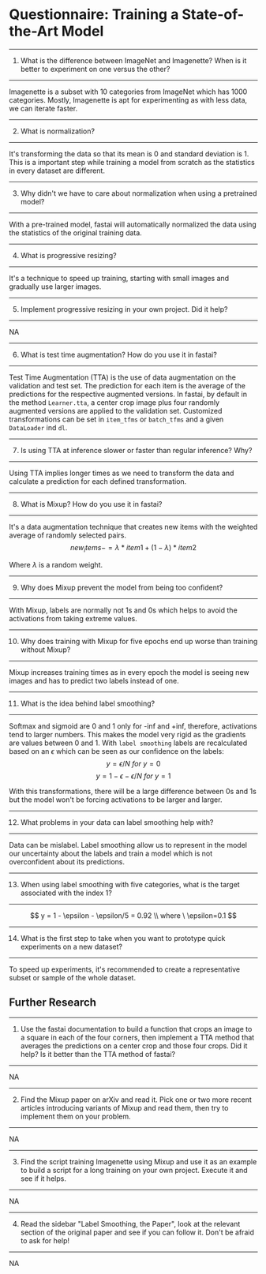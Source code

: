 
# Questionnaire: Training a State-of-the-Art Model

---
1. What is the difference between ImageNet and Imagenette? When is it better to experiment on one versus the other?
---
Imagenette is a subset with 10 categories from ImageNet which has 1000 categories. Mostly, Imagenette is apt for experimenting as with less data, we can iterate faster.

---
2. What is normalization?
---
It's transforming the data so that its mean is 0 and standard deviation is 1. This is a important step while training a model from scratch as the statistics in every dataset are different. 

---
3. Why didn't we have to care about normalization when using a pretrained model?
---
With a pre-trained model, fastai will automatically normalized the data using the statistics of the original training data.

---
4. What is progressive resizing?
---
It's a technique to speed up training, starting with small images and gradually use larger images.

---
5. Implement progressive resizing in your own project. Did it help?
---
NA

---
6. What is test time augmentation? How do you use it in fastai?
---
Test Time Augmentation (TTA) is the use of data augmentation on the validation and test set. The prediction for each item is the average of the predictions for the respective augmented versions.
In fastai, by default in the method `Learner.tta`, a center crop image plus four randomly augmented versions are applied to the validation set. Customized transformations can be set in `item_tfms` or `batch_tfms`  and a given `DataLoader` ind `dl`.

---
7. Is using TTA at inference slower or faster than regular inference? Why?
---
Using TTA implies longer times as we need to transform the data and calculate a prediction for each defined transformation.

---
8. What is Mixup? How do you use it in fastai?
---
It's a data augmentation technique that creates new items with the weighted average of randomly selected pairs. 
$$new_items -= \lambda*item1 + (1 - \lambda)*item2$$

Where $\lambda$ is a random weight.

---
9. Why does Mixup prevent the model from being too confident?
---
With Mixup, labels are normally not 1s and 0s which helps to avoid the activations from taking extreme values.

---
10. Why does training with Mixup for five epochs end up worse than training without Mixup?
---
Mixup increases training times as in every epoch the model is seeing new images and has to predict two labels instead of one.

---
11. What is the idea behind label smoothing?
---
Softmax and sigmoid are 0 and 1 only for -inf and +inf, therefore, activations tend to larger numbers. This makes the model very rigid as the gradients are values between 0 and 1. With `label smoothing` labels are recalculated based on an $\epsilon$ which can be seen as our confidence on the labels:
$$y = \epsilon/N \ for \ y=0$$ 
$$y = 1 - \epsilon - \epsilon/N \ for \ y=1$$

With this transformations, there will be a large difference between 0s and 1s but the model won't be forcing activations to be larger and larger.

---
12.  What problems in your data can label smoothing help with?
---
Data can be mislabel. Label smoothing allow us to represent in the model our uncertainty about the labels and train a model which is not overconfident about its predictions.

---
13. When using label smoothing with five categories, what is the target associated with the index 1?
---
$$
y = 1 - \epsilon - \epsilon/5 = 0.92 \\
where \ \epsilon=0.1
$$

---
14. What is the first step to take when you want to prototype quick experiments on a new dataset?
---
To speed up experiments, it's recommended to create a representative subset or sample of the whole dataset.

## Further Research

---
1. Use the fastai documentation to build a function that crops an image to a square in each of the four corners, then implement a TTA method that averages the predictions on a center crop and those four crops. Did it help? Is it better than the TTA method of fastai?
---
NA

---
2. Find the Mixup paper on arXiv and read it. Pick one or two more recent articles introducing variants of Mixup and read them, then try to implement them on your problem.
---
NA

---
3. Find the script training Imagenette using Mixup and use it as an example to build a script for a long training on your own project. Execute it and see if it helps.
---
NA

---
4. Read the sidebar "Label Smoothing, the Paper", look at the relevant section of the original paper and see if you can follow it. Don't be afraid to ask for help!
---
NA